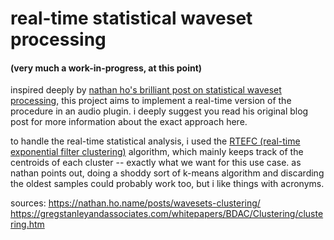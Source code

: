 # real-time statistical waveset processing

#### (very much a work-in-progress, at this point)

inspired deeply by [nathan ho's brilliant post on statistical waveset processing](https://nathan.ho.name/posts/wavesets-clustering/), this project aims to implement a real-time version of the procedure in an audio plugin. i deeply suggest you read his original blog post for more information about the exact approach here.

to handle the real-time statistical analysis, i used the [RTEFC (real-time exponential filter clustering)](https://gregstanleyandassociates.com/whitepapers/BDAC/Clustering/clustering.htm) algorithm, which mainly keeps track of the centroids of each cluster -- exactly what we want for this use case. as nathan points out, doing a shoddy sort of k-means algorithm and discarding the oldest samples could probably work too, but i like things with acronyms.

sources:
https://nathan.ho.name/posts/wavesets-clustering/
https://gregstanleyandassociates.com/whitepapers/BDAC/Clustering/clustering.htm
